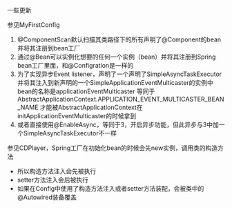 一些更新

参见MyFirstConfig
 1. @ComponentScan默认扫描其类路径下的所有声明了@Component的bean并将其注册到bean工厂
 2. 通过@Bean可以实例化想要的任何一个实例（bean）并将其注册到Spring bean工厂里面，和@Configration是一样的
 3. 为了实现异步Event listener，声明了一个声明了SimpleAsyncTaskExecutor
 并将其注入到新声明的一个SimpleApplicationEventMulticaster的实例中
 bean的名称是applicationEventMulticaster
 等同于AbstractApplicationContext.APPLICATION_EVENT_MULTICASTER_BEAN_NAME
 才能被AbstractApplicationContext在initApplicationEventMulticaster的时候拿到
 4. 或者直接使用@EnableAsync，等同于3，开启异步功能，但此异步与3中加一个SimpleAsyncTaskExecutor不一样
 
参见CDPlayer，Spring工厂在初始化bean的时候会先new实例，调用类的构造方法
 * 所以构造方法注入会先被执行
 * setter方法注入会后被执行
 * 如果在Config中使用了构造方法注入或者setter方法装配，会被类中的@Autowired装备覆盖